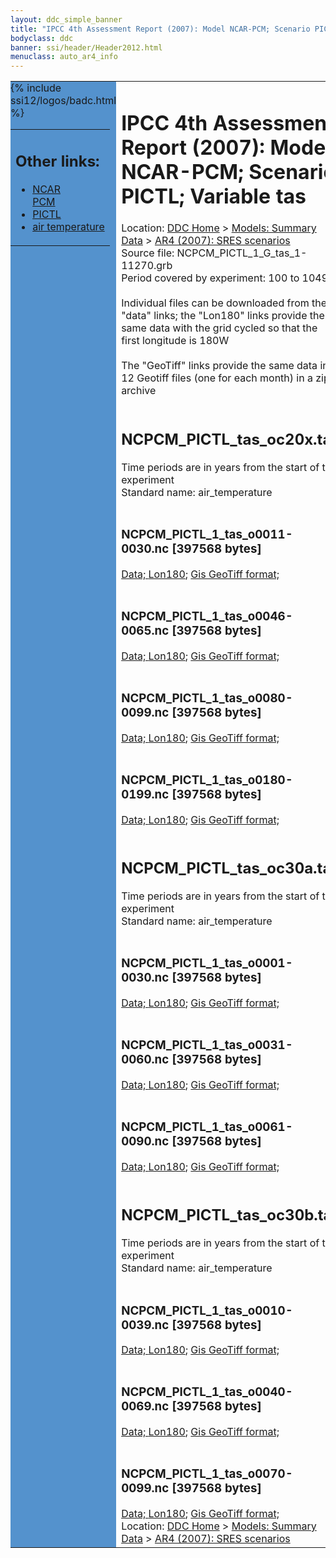 ```yaml
---
layout: ddc_simple_banner
title: "IPCC 4th Assessment Report (2007): Model NCAR-PCM; Scenario PICTL; Variable tas"
bodyclass: ddc
banner: ssi/header/Header2012.html
menuclass: auto_ar4_info
---
```



<table width="100%" border="0" cellspacing="0" cellpadding="0" style="border-collapse: collapse;">
<tr style="margin:0;padding:0;border:0;">
<td style="margin:0;padding:0;border:0;height:1pt;width:150pt;background:#5492CD;" valign="top" >

<div id="lh-col2" class="auto_ar4_info">
<table class="menumain" bgcolor="#5492CD" cellspacing="0" width="100%" border="0">
<tr><td>
<h2> Other links:</h2>
<ul>
<li><a href="/auto/ar4/model-NCAR-PCM.html">NCAR<br/>PCM</a></li>
<li><a href="/auto/ar4/scenario-PICTL.html">PICTL</a></li>
<li><a href="/auto/ar4/var-air_temperature.html">air temperature</a></li>
</ul>
</td></tr>
{% include ssi12/logos/badc.html %}
</table>
</div>
</td>
<td><h1>IPCC 4th Assessment Report (2007): Model NCAR-PCM; Scenario PICTL; Variable tas</h1>

<!-- Breadcrumb1 -->
<div id="breadcrumb1" align="left">
Location: <a href="/index.html">DDC Home</a> > <a href="/sim/gcm_clim/">Models: Summary Data</a>
> <a href="/sim/gcm_clim/SRES_AR4/index.html">AR4 (2007): SRES scenarios</a>
</div>
<!-- End of Breadcrumb1 -->Source file: NCPCM_PICTL_1_G_tas_1-11270.grb
<br/>
Period covered by experiment: 100 to 1049<br/>
<br/>Individual files can be downloaded from the "data" links; the "Lon180" links provide the same data
         with the grid cycled so that the first longitude is 180W<br/>
<br/>The "GeoTiff" links provide the same data in 12 Geotiff files (one for each month)
          in a zip archive<br/>
<br/><h2>NCPCM_PICTL_tas_oc20x.tar</h2>
Time periods are in years from the start of the experiment<br/>
Standard name: air_temperature<br>
<br/><h3>NCPCM_PICTL_1_tas_o0011-0030.nc [397568 bytes]</h3>
<a href="/cgi-bin/downl/ar4_nc/tas/NCPCM_PICTL_1_tas_o0011-0030.nc">Data; </a><a href="/cgi-bin/downl/ar4_nc/tas/NCPCM_PICTL_1_tas_o0011-0030.cyto180.nc"> Lon180</a>; <a href="/cgi-bin/downl/ar4_tif/tas/NCPCM_PICTL_1_tas_o0011-0030.zip">Gis GeoTiff format; </a><br/>
<br/><h3>NCPCM_PICTL_1_tas_o0046-0065.nc [397568 bytes]</h3>
<a href="/cgi-bin/downl/ar4_nc/tas/NCPCM_PICTL_1_tas_o0046-0065.nc">Data; </a><a href="/cgi-bin/downl/ar4_nc/tas/NCPCM_PICTL_1_tas_o0046-0065.cyto180.nc"> Lon180</a>; <a href="/cgi-bin/downl/ar4_tif/tas/NCPCM_PICTL_1_tas_o0046-0065.zip">Gis GeoTiff format; </a><br/>
<br/><h3>NCPCM_PICTL_1_tas_o0080-0099.nc [397568 bytes]</h3>
<a href="/cgi-bin/downl/ar4_nc/tas/NCPCM_PICTL_1_tas_o0080-0099.nc">Data; </a><a href="/cgi-bin/downl/ar4_nc/tas/NCPCM_PICTL_1_tas_o0080-0099.cyto180.nc"> Lon180</a>; <a href="/cgi-bin/downl/ar4_tif/tas/NCPCM_PICTL_1_tas_o0080-0099.zip">Gis GeoTiff format; </a><br/>
<br/><h3>NCPCM_PICTL_1_tas_o0180-0199.nc [397568 bytes]</h3>
<a href="/cgi-bin/downl/ar4_nc/tas/NCPCM_PICTL_1_tas_o0180-0199.nc">Data; </a><a href="/cgi-bin/downl/ar4_nc/tas/NCPCM_PICTL_1_tas_o0180-0199.cyto180.nc"> Lon180</a>; <a href="/cgi-bin/downl/ar4_tif/tas/NCPCM_PICTL_1_tas_o0180-0199.zip">Gis GeoTiff format; </a><br/>
<br/><h2>NCPCM_PICTL_tas_oc30a.tar</h2>
Time periods are in years from the start of the experiment<br/>
Standard name: air_temperature<br>
<br/><h3>NCPCM_PICTL_1_tas_o0001-0030.nc [397568 bytes]</h3>
<a href="/cgi-bin/downl/ar4_nc/tas/NCPCM_PICTL_1_tas_o0001-0030.nc">Data; </a><a href="/cgi-bin/downl/ar4_nc/tas/NCPCM_PICTL_1_tas_o0001-0030.cyto180.nc"> Lon180</a>; <a href="/cgi-bin/downl/ar4_tif/tas/NCPCM_PICTL_1_tas_o0001-0030.zip">Gis GeoTiff format; </a><br/>
<br/><h3>NCPCM_PICTL_1_tas_o0031-0060.nc [397568 bytes]</h3>
<a href="/cgi-bin/downl/ar4_nc/tas/NCPCM_PICTL_1_tas_o0031-0060.nc">Data; </a><a href="/cgi-bin/downl/ar4_nc/tas/NCPCM_PICTL_1_tas_o0031-0060.cyto180.nc"> Lon180</a>; <a href="/cgi-bin/downl/ar4_tif/tas/NCPCM_PICTL_1_tas_o0031-0060.zip">Gis GeoTiff format; </a><br/>
<br/><h3>NCPCM_PICTL_1_tas_o0061-0090.nc [397568 bytes]</h3>
<a href="/cgi-bin/downl/ar4_nc/tas/NCPCM_PICTL_1_tas_o0061-0090.nc">Data; </a><a href="/cgi-bin/downl/ar4_nc/tas/NCPCM_PICTL_1_tas_o0061-0090.cyto180.nc"> Lon180</a>; <a href="/cgi-bin/downl/ar4_tif/tas/NCPCM_PICTL_1_tas_o0061-0090.zip">Gis GeoTiff format; </a><br/>
<br/><h2>NCPCM_PICTL_tas_oc30b.tar</h2>
Time periods are in years from the start of the experiment<br/>
Standard name: air_temperature<br>
<br/><h3>NCPCM_PICTL_1_tas_o0010-0039.nc [397568 bytes]</h3>
<a href="/cgi-bin/downl/ar4_nc/tas/NCPCM_PICTL_1_tas_o0010-0039.nc">Data; </a><a href="/cgi-bin/downl/ar4_nc/tas/NCPCM_PICTL_1_tas_o0010-0039.cyto180.nc"> Lon180</a>; <a href="/cgi-bin/downl/ar4_tif/tas/NCPCM_PICTL_1_tas_o0010-0039.zip">Gis GeoTiff format; </a><br/>
<br/><h3>NCPCM_PICTL_1_tas_o0040-0069.nc [397568 bytes]</h3>
<a href="/cgi-bin/downl/ar4_nc/tas/NCPCM_PICTL_1_tas_o0040-0069.nc">Data; </a><a href="/cgi-bin/downl/ar4_nc/tas/NCPCM_PICTL_1_tas_o0040-0069.cyto180.nc"> Lon180</a>; <a href="/cgi-bin/downl/ar4_tif/tas/NCPCM_PICTL_1_tas_o0040-0069.zip">Gis GeoTiff format; </a><br/>
<br/><h3>NCPCM_PICTL_1_tas_o0070-0099.nc [397568 bytes]</h3>
<a href="/cgi-bin/downl/ar4_nc/tas/NCPCM_PICTL_1_tas_o0070-0099.nc">Data; </a><a href="/cgi-bin/downl/ar4_nc/tas/NCPCM_PICTL_1_tas_o0070-0099.cyto180.nc"> Lon180</a>; <a href="/cgi-bin/downl/ar4_tif/tas/NCPCM_PICTL_1_tas_o0070-0099.zip">Gis GeoTiff format; </a><br/>
<!-- Breadcrumb2 -->
<div id="breadcrumb2" align="left">
Location: <a href="/index.html">DDC Home</a> > <a href="/sim/gcm_clim/">Models: Summary Data</a>
> <a href="/sim/gcm_clim/SRES_AR4/index.html">AR4 (2007): SRES scenarios</a>
</div>
<!-- End of Breadcrumb2 --></td></tr></table>
